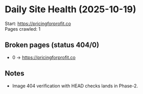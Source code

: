 # Daily Site Health (2025-10-19)
Start: https://pricingforprofit.co  
Pages crawled: 1

## Broken pages (status 404/0)

- 0 → https://pricingforprofit.co

## Notes
- Image 404 verification with HEAD checks lands in Phase-2.

